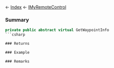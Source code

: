 ← [Index](Api-Index) ← [IMyRemoteControl](Sandbox.ModAPI.Ingame.IMyRemoteControl)

### Summary

```csharp
private public abstract virtual GetWaypointInfo
```csharp

### Returns

### Example

### Remarks

